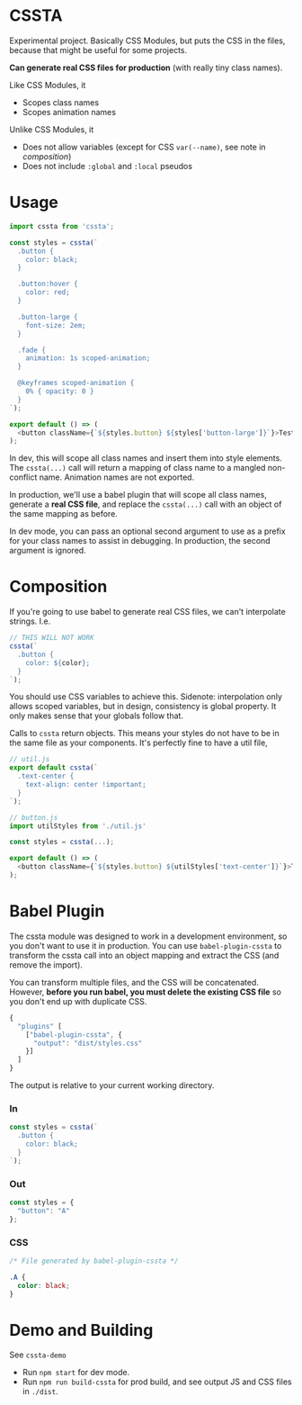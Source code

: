 # CSSTA

Experimental project. Basically CSS Modules, but puts the CSS in the files, because that might be useful for some projects.

**Can generate real CSS files for production** (with really tiny class names).

Like CSS Modules, it

* Scopes class names
* Scopes animation names

Unlike CSS Modules, it

* Does not allow variables (except for CSS `var(--name)`, see note in *composition*)
* Does not include `:global` and `:local` pseudos

# Usage

```js
import cssta from 'cssta';

const styles = cssta(`
  .button {
    color: black;
  }

  .button:hover {
    color: red;
  }

  .button-large {
    font-size: 2em;
  }

  .fade {
    animation: 1s scoped-animation;
  }

  @keyframes scoped-animation {
    0% { opacity: 0 }
  }
`);

export default () => (
  <button className={`${styles.button} ${styles['button-large']}`}>Test</button>
);
```

In dev, this will scope all class names and insert them into style elements. The `cssta(...)` call will return a mapping of class name to a mangled non-conflict name. Animation names are not exported.

In production, we'll use a babel plugin that will scope all class names, generate a **real CSS file**, and replace the `cssta(...)` call with an object of the same mapping as before.

In dev mode, you can pass an optional second argument to use as a prefix for your class names to assist in debugging. In production, the second argument is ignored.

# Composition

If you're going to use babel to generate real CSS files, we can't interpolate strings. I.e.

```js
// THIS WILL NOT WORK
cssta(`
  .button {
    color: ${color};
  }
`);
```

You should use CSS variables to achieve this. Sidenote: interpolation only allows scoped variables, but in design, consistency is global property. It only makes sense that your globals follow that.

Calls to `cssta` return objects. This means your styles do not have to be in the same file as your components. It's perfectly fine to have a util file,

```js
// util.js
export default cssta(`
  .text-center {
    text-align: center !important;
  }
`);

// button.js
import utilStyles from './util.js'

const styles = cssta(...);

export default () => (
  <button className={`${styles.button} ${utilStyles['text-center']}`}>Test</button>
);
```

# Babel Plugin

The cssta module was designed to work in a development environment, so you don't want to use it in production. You can use `babel-plugin-cssta` to transform the cssta call into an object mapping and extract the CSS (and remove the import).

You can transform multiple files, and the CSS will be concatenated. However, **before you run babel, you must delete the existing CSS file** so you don't end up with duplicate CSS.

```js
{
  "plugins" [
    ["babel-plugin-cssta", {
      "output": "dist/styles.css"
    }]
  ]
}
```

The output is relative to your current working directory.

### In

```js
const styles = cssta(`
  .button {
    color: black;
  }
`);
```

### Out

```js
const styles = {
  "button": "A"
};
```

### CSS

```css
/* File generated by babel-plugin-cssta */

.A {
  color: black;
}
```

# Demo and Building

See `cssta-demo`

* Run `npm start` for dev mode.
* Run `npm run build-cssta` for prod build, and see output JS and CSS files in `./dist`.
